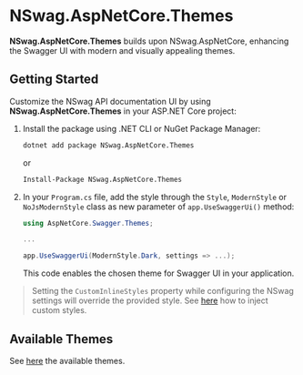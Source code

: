 ﻿# NSwag.AspNetCore.Themes

**NSwag.AspNetCore.Themes** builds upon NSwag.AspNetCore, enhancing the Swagger UI with modern and visually appealing themes.


## Getting Started

Customize the NSwag API documentation UI by using **NSwag.AspNetCore.Themes** in your ASP.NET Core project:

1. Install the package using .NET CLI or NuGet Package Manager:

	```bash
	dotnet add package NSwag.AspNetCore.Themes
	```

	or

	```bash
	Install-Package NSwag.AspNetCore.Themes
	```

2. In your `Program.cs` file, add the style through the `Style`, `ModernStyle` or `NoJsModernStyle` class as new parameter of `app.UseSwaggerUi()` method:

	```csharp
	using AspNetCore.Swagger.Themes;

	...

	app.UseSwaggerUi(ModernStyle.Dark, settings => ...);
	```

	This code enables the chosen theme for Swagger UI in your application.
	
> Setting the `CustomInlineStyles` property while configuring the NSwag settings will override the provided style.
> See [here](https://github.com/teociaps/SwaggerUI.Themes?tab=readme-ov-file#custom-styles) how to inject custom styles.

## Available Themes

See [here](https://github.com/teociaps/SwaggerUI.Themes?tab=readme-ov-file#available-themes) the available themes.